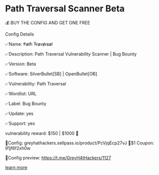 # Path Traversal Scanner Beta

💰 BUY THE CONFIG AND GET ONE FREE

Config Details

✅Name: Ᵽa̷ŧħ Ŧɍa̷vɇɍs̷a̷ł

✅Description: Path Traversal Vulnerability Scanner | Bug Bounty

✅Version: Beta

✅Software: SilverBullet[SB] | OpenBullet[OB]

✅Vulnerability: Path Traversal

✅Wordlist: URL

✅Label: Bug Bounty

✅Update: yes

✅Support: yes

vulnerability reward: $150 | $1000 🤑

🛒Config: greyhathackers.sellpass.io/product/PcVjqEcp27vJ
🎁$1 Coupon: 91jf6f2xh0w

👾Config preview: https://t.me/GreyH4tHackers/1127

[learn more](https://portswigger.net/web-security/file-path-traversal)
